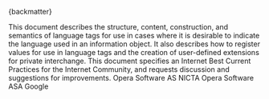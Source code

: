 
{backmatter}

<reference  anchor='BCP47' target='https://www.rfc-editor.org/info/rfc5646'>
  <front>
    <title>Tags for Identifying Languages</title>
    <author initials='A.' surname='Phillips' fullname='A. Phillips' role='editor'><organization /></author>
    <author initials='M.' surname='Davis' fullname='M. Davis' role='editor'><organization /></author>
    <date year='2009' month='September' />
    <abstract><t>This document describes the structure, content, construction, and semantics of language tags for use in cases where it is desirable to indicate the language used in an information object.  It also describes how to register values for use in language tags and the creation of user-defined extensions for private interchange.  This document  specifies an Internet Best Current Practices for the Internet Community, and requests discussion and suggestions for improvements.</t></abstract>
  </front>
  <seriesInfo name='BCP' value='47'/>
  <seriesInfo name='RFC' value='5646'/>
  <seriesInfo name='DOI' value='10.17487/RFC5646'/>
</reference>

<reference anchor="IANALangRegistry" target="https://www.iana.org/assignments/language-subtag-registry/language-subtag-registry">
  <front>
    <title>IANA Language Subtag Registry</title>
    <author/>
    <date day="28" month="February" year="2013" />
  </front>
</reference>

<reference anchor="WebVTT" target="https://www.w3.org/TR/webvtt1/#webvtt-cue-identifier">
  <front>
    <title>WebVTT Cue Identifier</title>
    <author fullname='Simon Pieters'><organization>Opera Software AS</organization></author>
    <author fullname='Silvia Pfeiffer' role='editor'><organization>NICTA</organization></author>
    <author fullname='Philip Jägenstedt'><organization>Opera Software ASA</organization></author>
    <author fullname='Ian Hickson'><organization>Google</organization></author>
    <date day="4" month="April" year="2019" />
  </front>
</reference>

<reference anchor="MCF" target="http://mukoli.free.fr/mcf/mcf.html">
  <front>
    <title>Media Container Format</title>
    <author/>
    <date day="17" month="July" year="2002" />
  </front>
</reference>

<reference anchor="DivXTrickTrack" target="http://web.archive.org/web/20101222001148/http://labs.divx.com/node/16601">
  <front>
    <title>DivX Trick Track Extensions</title>
    <author/>
    <date day="14" month="December" year="2010" />
  </front>
</reference>

<reference anchor="DivXWorldFonts" target="http://web.archive.org/web/20110214132246/http://labs.divx.com/node/16602">
  <front>
    <title>DivX World Fonts Extensions</title>
    <author/>
    <date day="14" month="December" year="2010" />
  </front>
</reference>
